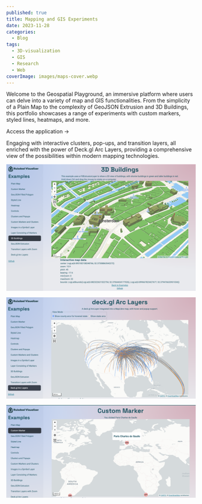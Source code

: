 ```yaml
---
published: true
title: Mapping and GIS Experiments
date: 2023-11-28
categories:
  - Blog
tags:
  - 3D-visualization
  - GIS
  - Research
  - Web
coverImage: images/maps-cover.webp
---
```


Welcome to the Geospatial Playground, an immersive platform where users can delve into a variety of map and GIS functionalities. From the simplicity of a Plain Map to the complexity of GeoJSON Extrusion and 3D Buildings, this portfolio showcases a range of experiments with custom markers, styled lines, heatmaps, and more.

Access the application →

Engaging with interactive clusters, pop-ups, and transition layers, all enriched with the power of Deck.gl Arc Layers, providing a comprehensive view of the possibilities within modern mapping technologies.

![](./images/image.png)

![](./images/image-1.png)

![](./images/image-5.png)

